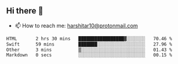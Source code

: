 ## Hi there 👋
- 📫 How to reach me: harshitar10@protonmail.com  
<!--START_SECTION:waka-->

```txt
HTML       2 hrs 30 mins   █████████████████▓░░░░░░░   70.46 %
Swift      59 mins         ███████░░░░░░░░░░░░░░░░░░   27.96 %
Other      3 mins          ▒░░░░░░░░░░░░░░░░░░░░░░░░   01.43 %
Markdown   0 secs          ░░░░░░░░░░░░░░░░░░░░░░░░░   00.15 %
```

<!--END_SECTION:waka-->

<!--
**hharshitarora/hharshitarora** is a ✨ _special_ ✨ repository because its `README.md` (this file) appears on your GitHub profile.

Here are some ideas to get you started:

- 🔭 I’m currently working on ...
- 🌱 I’m currently learning ...
- 👯 I’m looking to collaborate on ...
- 🤔 I’m looking for help with ...
- 💬 Ask me about ...
- 📫 How to reach me: ...
- 😄 Pronouns: ...
- ⚡ Fun fact: ...
-->
